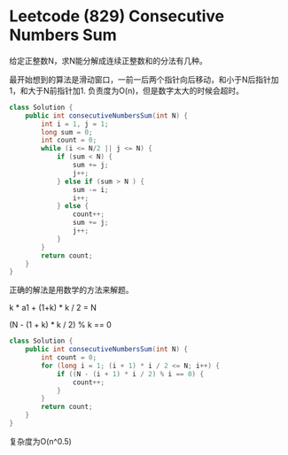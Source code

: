 # Leetcode (829) Consecutive Numbers Sum

给定正整数N，求N能分解成连续正整数和的分法有几种。

最开始想到的算法是滑动窗口，一前一后两个指针向后移动，和小于N后指针加1，和大于N前指针加1.
负责度为O(n)，但是数字太大的时候会超时。

```java
class Solution {
    public int consecutiveNumbersSum(int N) {
        int i = 1, j = 1;
        long sum = 0;
        int count = 0;
        while (i <= N/2 || j <= N) {
            if (sum < N) {
                sum += j;
                j++;
            } else if (sum > N ) {
                sum -= i;
                i++;
            } else {
                count++;
                sum += j;
                j++;
            }
        }
        return count;
    }
}

```


正确的解法是用数学的方法来解题。

k * a1 + (1+k) * k / 2 = N

(N - (1 + k) * k / 2) % k == 0


```java
class Solution {
    public int consecutiveNumbersSum(int N) {
        int count = 0;
        for (long i = 1; (i + 1) * i / 2 <= N; i++) {
            if ((N - (i + 1) * i / 2) % i == 0) {
                count++;
            }
        }
        return count;
    }
}
```

复杂度为O(n^0.5)
